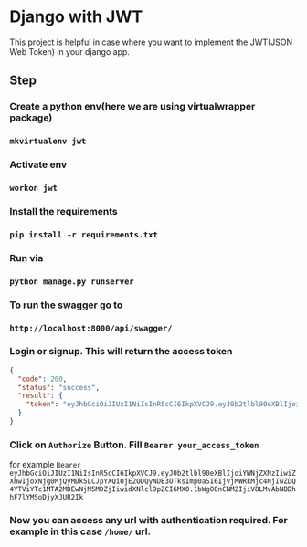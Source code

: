 # Django with JWT

This project is helpful in case where you want to implement the JWT(JSON Web Token) in your django app.

## Step

### Create a python env(here we are using virtualwrapper package)
### `mkvirtualenv jwt`

### Activate env
### `workon jwt`

### Install the requirements
### `pip install -r requirements.txt`

### Run via
### `python manage.py runserver`


### To run the swagger go to
### `http://localhost:8000/api/swagger/`


### Login or signup. This will return the access token
```json
{
  "code": 200,
  "status": "success",
  "result": {
    "token": "eyJhbGciOiJIUzI1NiIsInR5cCI6IkpXVCJ9.eyJ0b2tlbl90eXBlIjoiYWNjZXNzIiwiZXhwIjoxNjg0MjQyMDk5LCJpYXQiOjE2ODQyNDE3OTksImp0aSI6IjVjMWRkMjc4NjIwZDQ4YTViYTc1MTA2MDEwNjM5MDZjIiwidXNlcl9pZCI6MX0.1bWgO8nCNM2IjiV8LMvAbNBDhhF7lYMSoDjyXJUR2Ik"
  }
}
```


### Click on `Authorize` Button. Fill `Bearer your_access_token`
for example
`Bearer eyJhbGciOiJIUzI1NiIsInR5cCI6IkpXVCJ9.eyJ0b2tlbl90eXBlIjoiYWNjZXNzIiwiZXhwIjoxNjg0MjQyMDk5LCJpYXQiOjE2ODQyNDE3OTksImp0aSI6IjVjMWRkMjc4NjIwZDQ4YTViYTc1MTA2MDEwNjM5MDZjIiwidXNlcl9pZCI6MX0.1bWgO8nCNM2IjiV8LMvAbNBDhhF7lYMSoDjyXJUR2Ik`


### Now you can access any url with authentication required. For example in this case `/home/` url.

